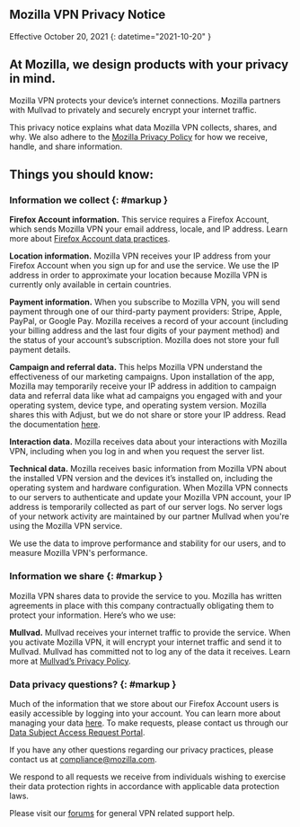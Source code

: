 ## <span class="privacy-header-firefox">Mozilla VPN</span> <span class="privacy-header-policy">Privacy Notice</span>

Effective October 20, 2021
{: datetime="2021-10-20" }

## At Mozilla, we design products with your privacy in mind.

Mozilla VPN protects your device’s internet connections. Mozilla partners with Mullvad to privately and securely encrypt your internet traffic.

This privacy notice explains what data Mozilla VPN collects, shares, and why. We also adhere to the [Mozilla Privacy Policy](https://www.mozilla.org/privacy/) for how we receive, handle, and share information.

## Things you should know:

### Information we collect {: #markup }

__Firefox Account information.__ This service requires a Firefox Account, which sends Mozilla VPN your email address, locale, and IP address. Learn more about [Firefox Account data practices](https://www.mozilla.org/privacy/firefox/#firefox-accounts-join-firefox).

__Location information.__ Mozilla VPN receives your IP address from your Firefox Account when you sign up for and use the service. We use the IP address in order to approximate your location because Mozilla VPN is currently only available in certain countries.

__Payment information.__ When you subscribe to Mozilla VPN, you will send payment through one of our third-party payment providers: Stripe, Apple, PayPal, or Google Pay. Mozilla receives a record of your account (including your billing address and the last four digits of your payment method) and the status of your account’s subscription. Mozilla does not store your full payment details. 

__Campaign and referral data.__ This helps Mozilla VPN understand the effectiveness of our marketing campaigns. Upon installation of the app, Mozilla may temporarily receive your IP address in addition to campaign data and referral data like what ad campaigns you engaged with and your operating system, device type, and operating system version. Mozilla shares this with Adjust, but we do not share or store your IP address. Read the documentation [here](https://github.com/mozilla-mobile/mozilla-vpn-client/blob/main/src/shared/adjust/adjust.md).

__Interaction data.__ Mozilla receives data about your interactions with Mozilla VPN, including when you log in and when you request the server list.

__Technical data.__ Mozilla receives basic information from Mozilla VPN about the installed VPN version and the devices it’s installed on, including the operating system and hardware configuration. When Mozilla VPN connects to our servers to authenticate and update your Mozilla VPN account, your IP address is temporarily collected as part of our server logs. No server logs of your network activity are maintained by our partner Mullvad when you're using the Mozilla VPN service.

We use the data to improve performance and stability for our users, and to measure Mozilla VPN's performance.

### Information we share {: #markup }

Mozilla VPN shares data to provide the service to you. Mozilla has written agreements in place with this company contractually obligating them to protect your information. Here’s who we use:

__Mullvad.__ Mullvad receives your internet traffic to provide the service. When you activate Mozilla VPN, it will encrypt your internet traffic and send it to Mullvad. Mullvad has committed not to log any of the data it receives. Learn more at [Mullvad’s Privacy Policy](https://mullvad.net/help/no-logging-data-policy/).

### Data privacy questions? {: #markup }

Much of the information that we store about our Firefox Account users is easily accessible by logging into your account. You can learn more about  managing your data [here](https://support.mozilla.org/products/privacy-and-security/user-control). To make requests, please contact us through our [Data Subject Access Request Portal](https://privacyportal.onetrust.com/webform/1350748f-7139-405c-8188-22740b3b5587/4ba08202-2ede-4934-a89e-f0b0870f95f0).

If you have any other questions regarding our privacy practices, please contact us at compliance@mozilla.com.

We respond to all requests we receive from individuals wishing to exercise their data protection rights in accordance with applicable data protection laws.

Please visit our [forums](https://support.mozilla.org/) for general VPN related support help.

